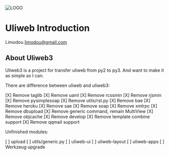 ![LOGO](https://raw.github.com/limodou/uliweb3/master/logos/uliweb_logo_media.png)

Uliweb Introduction
=====================

Limodou <limodou@gmail.com>

## About Uliweb3

Uliweb3 is a project for transfer uliweb from py2 to py3. And want to make it as simple as I can.

There are difference between uliweb and uliweb3:

[X] Remove taglib
[X] Remove uaml
[X] Remove rcssmin
[X] Remove rjsmin
[X] Remove pysimplesoap
[X] Remove utils/rst.py
[X] Remove bae
[X] Remove heroku
[X] Remove sae
[X] Remove soap
[X] Remove xmlrpc
[X] Remove dbupload
[X] Remove generic command, remain MultiView
[X] Remove objcache
[X] Remove develop
[X] Remove template combine support
[X] Remove qqmail support

Unfinished modules:

[ ] upload
[ ] utils/generic.py
[ ] uliweb-ui
[ ] uliweb-layout
[ ] uliweb-apps
[ ] Werkzeug upgrade